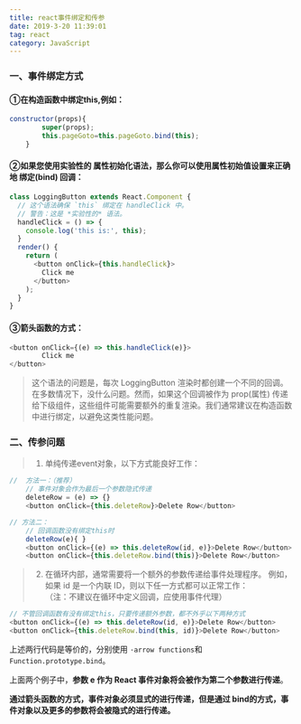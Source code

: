 ```yaml
---
title: react事件绑定和传参
date: 2019-3-20 11:39:01
tag: react
category: JavaScript
---
```

### 一、事件绑定方式

#### ①在构造函数中绑定this,例如：

```javascript
constructor(props){
        super(props);
        this.pageGoto=this.pageGoto.bind(this);
    }
```

#### ②如果您使用实验性的 属性初始化语法，那么你可以使用属性初始值设置来正确地 绑定(bind) 回调：

```javascript
class LoggingButton extends React.Component {
  // 这个语法确保 `this` 绑定在 handleClick 中。
  // 警告：这是 *实验性的* 语法。
  handleClick = () => {
    console.log('this is:', this);
  }
  render() {
    return (
      <button onClick={this.handleClick}>
        Click me
      </button>
    );
  }
}
```

#### ③箭头函数的方式：

```javascript
<button onClick={(e) => this.handleClick(e)}>
        Click me
</button>
```

> 这个语法的问题是，每次 LoggingButton 渲染时都创建一个不同的回调。在多数情况下，没什么问题。然而，如果这个回调被作为 prop(属性) 传递给下级组件，这些组件可能需要额外的重复渲染。我们通常建议在构造函数中进行绑定，以避免这类性能问题。

### 二、传参问题

> 1. 单纯传递event对象，以下方式能良好工作：

```javascript
//  方法一：（推荐）
    // 事件对象会作为最后一个参数隐式传递
    deleteRow = (e) => {}
    <button onClick={this.deleteRow}>Delete Row</button>

// 方法二：
    // 回调函数没有绑定this时
    deleteRow(e){ }
    <button onClick={(e) => this.deleteRow(id, e)}>Delete Row</button>
    <button onClick={this.deleteRow.bind(this)}>Delete Row</button>
```



> 2. 在循环内部，通常需要将一个额外的参数传递给事件处理程序。 例如，如果 id 是一个内联 ID，则以下任一方式都可以正常工作：  
（注：不建议在循环中定义回调，应使用事件代理）

```javascript
// 不管回调函数有没有绑定this，只要传递额外参数，都不外乎以下两种方式
<button onClick={(e) => this.deleteRow(id, e)}>Delete Row</button>
<button onClick={this.deleteRow.bind(this, id)}>Delete Row</button>
```

上述两行代码是等价的，分别使用 `·arrow functions`和 `Function.prototype.bind`。

上面两个例子中，**参数 e 作为 React 事件对象将会被作为第二个参数进行传递**。

**通过箭头函数的方式，事件对象必须显式的进行传递，但是通过 bind的方式，事件对象以及更多的参数将会被隐式的进行传递。**